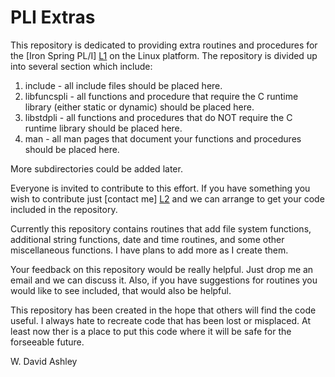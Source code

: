 # PLI Extras #

This repository is dedicated to providing extra routines and procedures
for the [Iron Spring PL/I] [L1] on the Linux platform. The repository is 
divided up into several section which include:

[L1]: http://www.iron-spring.com/


1. include -  all include files should be placed here.
2. libfuncspli - all functions and procedure that require the C runtime
   library (either static or dynamic) should be placed here.
3. libstdpli - all functions and procedures that do NOT require the C
   runtime library should be placed here.
4. man - all man pages that document your functions and procedures
   should be placed here.

More subdirectories could be added later.

Everyone is invited to contribute to this effort. If you have something you
wish to contribute just [contact me] [L2] and we can arrange 
to get your code included in the repository.

[L2]: w.david.ashley@gmail.com

Currently this repository contains routines that add file system functions,
additional string functions, date and time routines, and some other
miscellaneous functions. I have plans to add more as I create them.

Your feedback on this repository would be really helpful. Just drop me
an email and we can discuss it. Also, if you have suggestions for
routines you would like to see included, that would also be helpful.

This repository has been created in the hope that others will find the code
useful. I always hate to recreate code that has been lost or misplaced.
At least now ther is a place to put this code where it will be safe for
the forseeable future.

W. David Ashley

